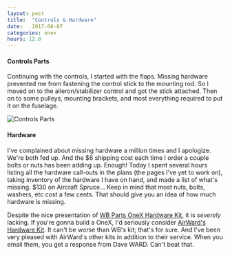 ```yaml
---
layout: post
title:  "Controls & Hardware"
date:   2017-08-07 
categories: onex
hours: 12.0
---
```


#### Controls Parts

Continuing with the controls, I started with the flaps.  Missing hardware prevented me from fastening the control stick to the mounting rod.  So I moved on to the aileron/stabilizer control and got the stick attached.  Then on to some pulleys, mounting brackets, and most everything required to put it on the fuselage.  
     
![Controls Parts](/onex/img/2017-08-07/1.jpg)
     
#### Hardware
     
I've complained about missing hardware a million times and I apologize.  We're both fed up.  And the $6 shipping cost each time I order a couple bolts or nuts has been adding up.  Enough!  Today I spent several hours listing all the hardware call-outs in the plans (the pages I've yet to work on), taking inventory of the hardware I have on hand, and made a list of what's missing.  $130 on Aircraft Spruce... Keep in mind that most nuts, bolts, washers, etc cost a few cents.  That should give you an idea of how much hardware is missing.  

Despite the nice presentation of [WB Parts OneX Hardware Kit](http://www.sonexaircraft.com/eshop/cart.php?target=product&product_id=17532&category_id=441), it is _severely_ lacking.  If you're gonna build a OneX, I'd seriously consider [AirWard's Hardware Kit](http://www.airward.com/amelia/search.asp?advnav=&action=Search&store=&cat=10000748&subcat_10000013=10000748&ShowImages=&ShowDetails=&menuID=882~882&id=885).  It can't be worse than WB's kit; that's for sure. And I've been very pleased with AirWard's other kits in addition to their service.  When you email them, you get a response from Dave WARD.  Can't beat that.
